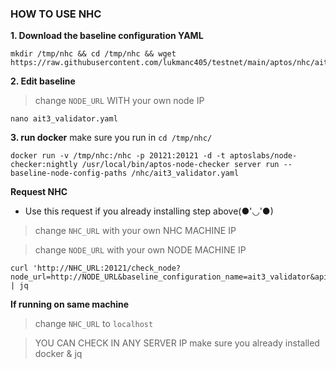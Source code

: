 ### HOW TO USE NHC

**1. Download the baseline configuration YAML**
```
mkdir /tmp/nhc && cd /tmp/nhc && wget https://raw.githubusercontent.com/lukmanc405/testnet/main/aptos/nhc/ait3_validator.yaml
```

**2. Edit baseline**
>change `NODE_URL` WITH your own node IP

```
nano ait3_validator.yaml
```

**3. run docker**
make sure you run in `cd /tmp/nhc/`

```
docker run -v /tmp/nhc:/nhc -p 20121:20121 -d -t aptoslabs/node-checker:nightly /usr/local/bin/aptos-node-checker server run --baseline-node-config-paths /nhc/ait3_validator.yaml
```



**Request NHC**
- Use this request if you already installing step above(●'◡'●)
>change `NHC_URL` with your own NHC MACHINE IP

>change `NODE_URL` with your own NODE MACHINE IP

```
curl 'http://NHC_URL:20121/check_node?node_url=http://NODE_URL&baseline_configuration_name=ait3_validator&api_port=80&noise_port=6180&metrics_port=9101' | jq
```

**If running on same machine**
>change `NHC_URL` to `localhost`


>YOU CAN CHECK IN ANY SERVER IP
>make sure you already installed docker & jq
